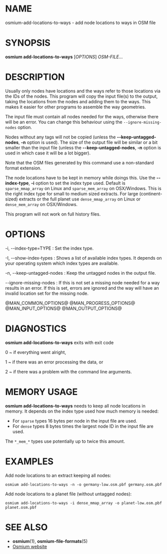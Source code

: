 
# NAME

osmium-add-locations-to-ways - add node locations to ways in OSM file


# SYNOPSIS

**osmium add-locations-to-ways** \[*OPTIONS*\] *OSM-FILE*...


# DESCRIPTION

Usually only nodes have locations and the ways refer to those locations via the
IDs of the nodes. This program will copy the input file(s) to the output,
taking the locations from the nodes and adding them to the ways. This makes
it easier for other programs to assemble the way geometries.

The input file must contain all nodes needed for the ways, otherwise there will
be an error. You can change this behaviour using the `--ignore-missing-nodes`
option.

Nodes without any tags will not be copied (unless the **--keep-untagged-nodes**,
**-n** option is used). The size of the output file will be similar or a bit
smaller than the input file (unless the **--keep-untagged-nodes**,
**-n** option is used in which case it will be a lot bigger).

Note that the OSM files generated by this command use a non-standard format
extension.

The node locations have to be kept in memory while doings this. Use the
**--index-type**, **-i** option to set the index type used. Default is
`sparse_mmap_array` on Linux and `sparse_mem_array` on OSX/Windows. This is
the right index type for small to medium sized extracts. For large
(continent-sized) extracts or the full planet use `dense_mmap_array` on Linux
or `dense_mem_array` on OSX/Windows.

This program will not work on full history files.


# OPTIONS

-i, --index-type=TYPE
:   Set the index type.

-I, --show-index-types
:   Shows a list of available index types. It depends on your operating system
    which index types are available.

-n, --keep-untagged-nodes
:   Keep the untagged nodes in the output file.

--ignore-missing-nodes
:   If this is not set a missing node needed for a way results in an error.
    If this is set, errors are ignored and the way will have an invalid
    location set for the missing node.

@MAN_COMMON_OPTIONS@
@MAN_PROGRESS_OPTIONS@
@MAN_INPUT_OPTIONS@
@MAN_OUTPUT_OPTIONS@

# DIAGNOSTICS

**osmium add-locations-to-ways** exits with exit code

0
  ~ if everything went alright,

1
  ~ if there was an error processing the data, or

2
  ~ if there was a problem with the command line arguments.


# MEMORY USAGE

**osmium add-locations-to-ways** needs to keep all node locations in memory.
It depends on the index type used how much memory is needed:

* For `sparse` types 16 bytes per node in the input file are used.
* For `dense` types 8 bytes times the largest node ID in the input file
  are used.

The `*_mem_*` types use potentially up to twice this amount.


# EXAMPLES

Add node locations to an extract keeping all nodes:

    osmium add-locations-to-ways -n -o germany-low.osm.pbf germany.osm.pbf

Add node locations to a planet file (without untagged nodes):

    osmium add-locations-to-ways -i dense_mmap_array -o planet-low.osm.pbf planet.osm.pbf


# SEE ALSO

* **osmium**(1), **osmium-file-formats**(5)
* [Osmium website](http://osmcode.org/osmium-tool/)

